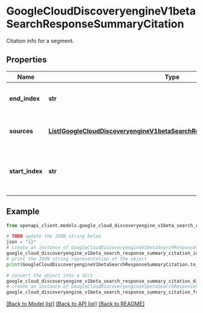 # GoogleCloudDiscoveryengineV1betaSearchResponseSummaryCitation

Citation info for a segment.

## Properties

Name | Type | Description | Notes
------------ | ------------- | ------------- | -------------
**end_index** | **str** | End of the attributed segment, exclusive. | [optional] 
**sources** | [**List[GoogleCloudDiscoveryengineV1betaSearchResponseSummaryCitationSource]**](GoogleCloudDiscoveryengineV1betaSearchResponseSummaryCitationSource.md) | Citation sources for the attributed segment. | [optional] 
**start_index** | **str** | Index indicates the start of the segment, measured in bytes/unicode. | [optional] 

## Example

```python
from openapi_client.models.google_cloud_discoveryengine_v1beta_search_response_summary_citation import GoogleCloudDiscoveryengineV1betaSearchResponseSummaryCitation

# TODO update the JSON string below
json = "{}"
# create an instance of GoogleCloudDiscoveryengineV1betaSearchResponseSummaryCitation from a JSON string
google_cloud_discoveryengine_v1beta_search_response_summary_citation_instance = GoogleCloudDiscoveryengineV1betaSearchResponseSummaryCitation.from_json(json)
# print the JSON string representation of the object
print(GoogleCloudDiscoveryengineV1betaSearchResponseSummaryCitation.to_json())

# convert the object into a dict
google_cloud_discoveryengine_v1beta_search_response_summary_citation_dict = google_cloud_discoveryengine_v1beta_search_response_summary_citation_instance.to_dict()
# create an instance of GoogleCloudDiscoveryengineV1betaSearchResponseSummaryCitation from a dict
google_cloud_discoveryengine_v1beta_search_response_summary_citation_from_dict = GoogleCloudDiscoveryengineV1betaSearchResponseSummaryCitation.from_dict(google_cloud_discoveryengine_v1beta_search_response_summary_citation_dict)
```
[[Back to Model list]](../README.md#documentation-for-models) [[Back to API list]](../README.md#documentation-for-api-endpoints) [[Back to README]](../README.md)


